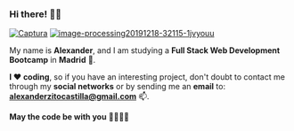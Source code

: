 ### Hi there! 🦊👋


<a href="https://www.linkedin.com/in/alexanderzitocastilla/"><img src="https://i.ibb.co/mD1FMHB/Captura.png" alt="Captura" border="0"></a>
<a href="https://www.linkedin.com/in/alexanderzitocastilla/"><img src="https://i.ibb.co/YRLgWqS/image-processing20191218-32115-1jvyouu.gif" alt="image-processing20191218-32115-1jvyouu" border="0"></a>


My name is <b>Alexander</b>, and I am studying a <b>Full Stack Web Development Bootcamp</b> in <b>Madrid</b> 🌱.

<b>I ❤ coding</b>, so if you have an interesting project, don't doubt to contact me through my <b>social networks</b> or by sending me an <b>email</b> to: <b>alexanderzitocastilla@gmail.com</b> 📫.

<b>May the code be with you</b> 👨‍💻👩‍💻
<!--
**alexcastillla/alexcastillla** is a ✨ _special_ ✨ repository because its `README.md` (this file) appears on your GitHub profile.

Here are some ideas to get you started:

- 🔭 I’m currently working on ...
- 🌱 I’m currently learning ...
- 👯 I’m looking to collaborate on ...
- 🤔 I’m looking for help with ...
- 💬 Ask me about ...
- 📫 How to reach me: ...
- 😄 Pronouns: ...
- ⚡ Fun fact: ...
-->
